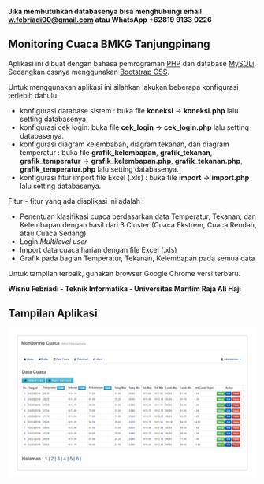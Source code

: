 **Jika membutuhkan databasenya bisa menghubungi email w.febriadi00@gmail.com atau WhatsApp +62819 9133 0226**

<h2>Monitoring Cuaca BMKG Tanjungpinang</h2>

Aplikasi ini dibuat dengan bahasa pemrograman <a href="http://php.net/" target="_blank">PHP</a> dan database <a href="https://en.wikipedia.org/wiki/MySQLi" target="_blank">MySQLi</a>. Sedangkan cssnya menggunakan <a href="https://www.getbootstrap.com/" target="_blank">Bootstrap CSS</a>.

Untuk menggunakan aplikasi ini silahkan lakukan beberapa konfigurasi terlebih dahulu.

- konfigurasi database sistem : buka file **koneksi** -> **koneksi.php** lalu setting databasenya.
- konfigurasi cek login: buka file **cek_login** -> **cek_login.php** lalu setting databasenya.
- konfigurasi diagram kelembaban, diagram tekanan, dan diagram temperatur : buka file **grafik_kelembapan**, **grafik_tekanan**, **grafik_temperatur** -> **grafik_kelembapan.php**, **grafik_tekanan.php**, **grafik_temperatur.php** lalu setting databasenya.
- konfigurasi fitur import file Excel (.xls) : buka file **import** -> **import.php** lalu setting databasenya.

Fitur - fitur yang ada diaplikasi ini adalah :

- Penentuan klasifikasi cuaca berdasarkan data Temperatur, Tekanan, dan Kelembapan dengan hasil dari 3 Cluster (Cuaca Ekstrem, Cuaca Rendah, atau Cuaca Sedang)
- Login *Multilevel user*
- Import data cuaca harian dengan file Excel (.xls)
- Grafik pada bagian Temperatur, Tekanan, Kelembapan pada semua data


Untuk tampilan terbaik, gunakan browser Google Chrome versi terbaru.

**Wisnu Febriadi - Teknik Informatika - Universitas Maritim Raja Ali Haji**

<h2>Tampilan Aplikasi</h3>
<img src="asset/img/Monitoring Cuaca 1.png">
